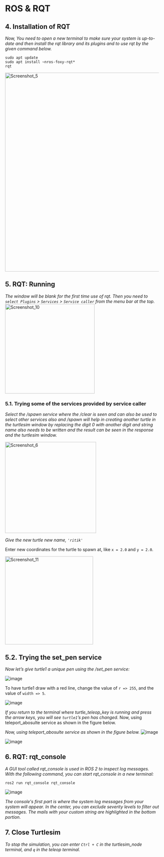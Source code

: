# ROS & RQT

## 4. Installation of RQT
*Now, You need to open a new terminal to make sure your system is up-to-date and then install the rqt library and its plugins and to use rqt by the given command below.*

```
sudo apt update
sudo apt install ~nros-foxy-rqt*
rqt
```
<img width="650" alt="Screenshot_5" src="https://user-images.githubusercontent.com/92029196/195590699-f8d22a3d-b570-4371-abc5-a1ac0a3822de.png">

## 5. RQT: Running
*The window will be blank for the first time use of rqt. Then you need to `select Plugins` > `Services` > `Service caller` from the menu bar at the top.*
<img width="293" alt="Screenshot_10" src="https://user-images.githubusercontent.com/92029196/195591191-ee59f706-d692-4ab0-8771-97521220f30b.png">
### 5.1. Trying some of the services provided by service caller

*Select the /spawn service where the /clear is seen and can also be used to select other services also and /spawn will help in creating another turtle in the turtlesim window by replacing the digit 0 with another digit and string name also needs to be written and the result can be seen in the response and the turtlesim window.*

<img width="298" alt="Screenshot_6" src="https://user-images.githubusercontent.com/92029196/195592235-c115be41-988b-4c35-8790-9aa241ab5aa1.png">

*Give the new turtle new name, `'ritik'`*

Enter new coordinates for the turtle to spawn at, like `x = 2.0` and `y = 2.0`.

<img width="288" alt="Screenshot_11" src="https://user-images.githubusercontent.com/92029196/195592691-6769644e-6e57-4bcd-a5b8-240803e82b37.png">

## 5.2. Trying the set_pen service
*Now let’s give turtle1 a unique pen using the /set_pen service:*

![image](https://user-images.githubusercontent.com/92029196/195592892-766334c3-fbb7-4a23-9982-6e5ff99a815c.png)

To have turtle1 draw with a red line, change the value of `r => 255`, and the value of `width => 5`.

![image](https://user-images.githubusercontent.com/92029196/195593063-2e6ac9d7-7c5e-415b-8ec6-c873dc37a163.png)

*If you return to the terminal where turtle_teleop_key is running and press the arrow keys, you will see `turtle1`’s pen has changed.*
Now, using teleport_abosulte service as shown in the figure below.

*Now, using teleport_abosulte service as shown in the figure below.*
![image](https://user-images.githubusercontent.com/92029196/195596268-e68acb93-696e-4237-be6a-1c0a9957e2ee.png)

![image](https://user-images.githubusercontent.com/92029196/195596332-0ee85474-4599-420f-b780-a9087e67cd2f.png)

## 6. RQT: rqt_console
*A GUI tool called rqt_console is used in ROS 2 to inspect log messages. With the following command, you can start rqt_console in a new terminal:*
```
ros2 run rqt_console rqt_console
```
![image](https://user-images.githubusercontent.com/92029196/195597111-a5a65d7b-e4ce-40c8-b341-346f7a399d0f.png)

*The console's first part is where the system log messages from your system will appear. In the center, you can exclude severity levels to filter out messages. The mails with your custom string are highlighted in the bottom portion.*
## 7. Close Turtlesim
*To stop the simulation, you can enter `Ctrl + C` in the turtlesim_node terminal, and `q` in the teleop terminal.*
